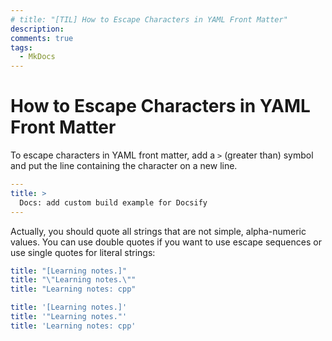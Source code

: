 ```yaml
---
# title: "[TIL] How to Escape Characters in YAML Front Matter"
description:
comments: true
tags:
  - MkDocs
---
```


# How to Escape Characters in YAML Front Matter

To escape characters in YAML front matter, add a `>` (greater than) symbol and put the line containing the character on a new line.

```yaml
---
title: >
  Docs: add custom build example for Docsify
---
```

Actually, you should quote all strings that are not simple, alpha-numeric values. You can use double quotes if you want to use escape sequences or use single quotes for literal strings:

```yaml
title: "[Learning notes.]"
title: "\"Learning notes.\""
title: "Learning notes: cpp"

title: '[Learning notes.]'
title: '"Learning notes."'
title: 'Learning notes: cpp'
```
